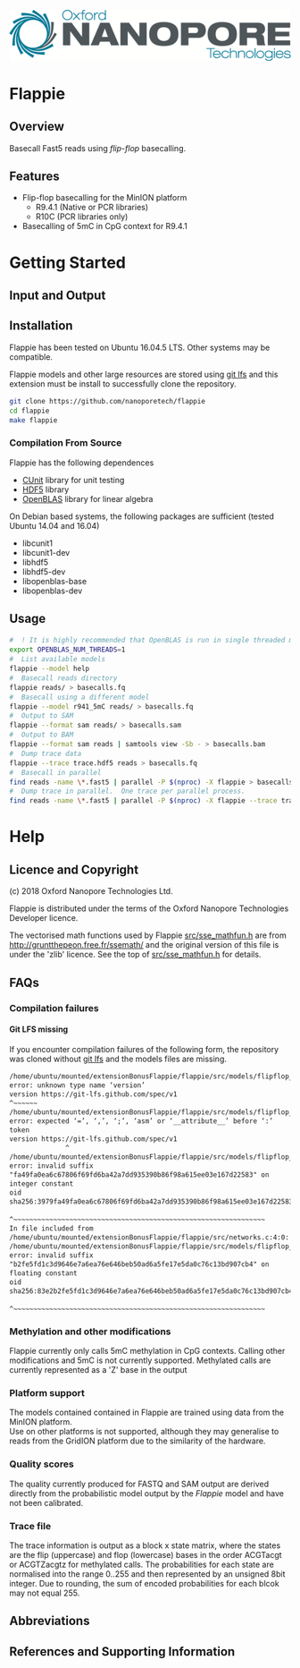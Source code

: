 ![Oxford Nanopore Technologies logo](images/ONT_logo_590x106.png)


# Flappie

## Overview

Basecall Fast5 reads using _flip-flop_ basecalling.  

## Features

* Flip-flop basecalling for the MinION platform
  * R9.4.1 (Native or PCR libraries)
  * R10C (PCR libraries only)
* Basecalling of 5mC in CpG context for R9.4.1

# Getting Started

## Input and Output

## Installation
Flappie has been tested on Ubuntu 16.04.5 LTS.  Other systems may be compatible.

Flappie models and other large resources are stored using [git lfs](https://git-lfs.github.com/) and this extension must be install to successfully clone the repository.

```bash
git clone https://github.com/nanoporetech/flappie
cd flappie
make flappie
```

### Compilation From Source
Flappie has the following dependences
* [CUnit](http://cunit.sourceforge.net/) library for unit testing
* [HDF5](https://www.hdfgroup.org/) library
* [OpenBLAS](https://www.openblas.net/) library for linear algebra


On Debian based systems, the following packages are sufficient (tested Ubuntu 14.04 and 16.04)
* libcunit1
* libcunit1-dev
* libhdf5
* libhdf5-dev
* libopenblas-base
* libopenblas-dev


## Usage

```bash
#  ! It is highly recommended that OpenBLAS is run in single threaded mode
export OPENBLAS_NUM_THREADS=1
#  List available models
flappie --model help
#  Basecall reads directory
flappie reads/ > basecalls.fq
#  Basecall using a different model
flappie --model r941_5mC reads/ > basecalls.fq
#  Output to SAM
flappie --format sam reads/ > basecalls.sam
#  Output to BAM
flappie --format sam reads | samtools view -Sb - > basecalls.bam
#  Dump trace data
flappie --trace trace.hdf5 reads > basecalls.fq
#  Basecall in parallel
find reads -name \*.fast5 | parallel -P $(nproc) -X flappie > basecalls.fq
#  Dump trace in parallel.  One trace per parallel process.
find reads -name \*.fast5 | parallel -P $(nproc) -X flappie --trace trace_{%}.hdf5 {} > basecalls.fq
```

# Help

## Licence and Copyright
(c) 2018 Oxford Nanopore Technologies Ltd.

Flappie is distributed under the terms of the Oxford Nanopore Technologies Developer licence.


The vectorised math functions used by Flappie [src/sse_mathfun.h](src/sse_mathfun.h) are from
http://gruntthepeon.free.fr/ssemath/ and the original version of this file is
under the 'zlib' licence.  See the top of [src/sse_mathfun.h](src/sse_mathfun.h) for details.


## FAQs

###  Compilation failures

####  Git LFS missing
If you encounter compilation failures of the following form, the repository was cloned without [git lfs](https://git-lfs.github.com/) and the models files are missing.
```
/home/ubuntu/mounted/extensionBonusFlappie/flappie/src/models/flipflop_r941native.h:1:1: error: unknown type name ‘version’
version https://git-lfs.github.com/spec/v1
^~~~~~~
/home/ubuntu/mounted/extensionBonusFlappie/flappie/src/models/flipflop_r941native.h:1:14: error: expected ‘=’, ‘,’, ‘;’, ‘asm’ or ‘__attribute__’ before ‘:’ token
version https://git-lfs.github.com/spec/v1
              ^
/home/ubuntu/mounted/extensionBonusFlappie/flappie/src/models/flipflop_r941native.h:2:12: error: invalid suffix "fa49fa0ea6c67806f69fd6ba42a7dd935390b86f98a615ee03e167d22583" on integer constant
oid sha256:3979fa49fa0ea6c67806f69fd6ba42a7dd935390b86f98a615ee03e167d22583
            ^~~~~~~~~~~~~~~~~~~~~~~~~~~~~~~~~~~~~~~~~~~~~~~~~~~~~~~~~~~~~~~~
In file included from /home/ubuntu/mounted/extensionBonusFlappie/flappie/src/networks.c:4:0:
/home/ubuntu/mounted/extensionBonusFlappie/flappie/src/models/flipflop_r10Cpcr.h:2:12: error: invalid suffix "b2fe5fd1c3d9646e7a6ea76e646beb50ad6a5fe17e5da0c76c13bd907cb4" on floating constant
oid sha256:83e2b2fe5fd1c3d9646e7a6ea76e646beb50ad6a5fe17e5da0c76c13bd907cb4
            ^~~~~~~~~~~~~~~~~~~~~~~~~~~~~~~~~~~~~~~~~~~~~~~~~~~~~~~~~~~~~~~~
```
###  Methylation and other modifications
Flappie currently only calls 5mC methylation in CpG contexts.  Calling other modifications and 5mC is not currently supported.  Methylated calls are currently represented as a 'Z' base in the output

###  Platform support
The models contained contained in Flappie are trained using data from the MinION platform.  
Use on other platforms is not supported, although they may generalise to reads from the 
GridION platform due to the similarity of the hardware.

### Quality scores
The quality currently produced for FASTQ and SAM output are derived directly from the probabilistic model output by the _Flappie_ model and have not been calibrated.

### Trace file
The trace information is output as a block x state matrix, where the states are the flip (uppercase) and flop (lowercase) bases in the order ACGTacgt or ACGTZacgtz for methylated calls.  The probabilities for each state are normalised into the range 0..255 and then represented by an unsigned 8bit integer.  Due to rounding, the sum of encoded probabilities for each blcok may not equal 255.

## Abbreviations

## References and Supporting Information


